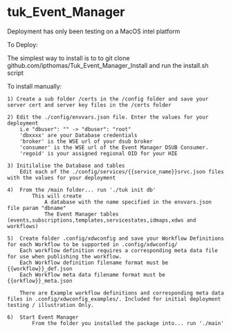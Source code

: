 # tuk_Event_Manager

Deployment has only been testing on a MacOS intel platform

To Deploy:

The simplest way to install is to to git clone github.com/ipthomas/Tuk_Event_Manager_Install and run the install.sh script

To install manually:
    
    1) Create a sub folder /certs in the /config folder and save your server cert and server key files in the /certs folder
    
    2) Edit the ./config/envvars.json file. Enter the values for your deployment
        i.e "dbuser": "" -> "dbuser": "root"
        'dbxxxx' are your Database credentials
        'broker' is the WSE url of your dsub broker
        'consumer' is the WSE url of the Event Manager DSUB Consumer.
        'regoid' is your assigned regional OID for your HIE

    3) Initilalise the Database and tables
        Edit each of the ./config/services/{{service_name}}srvc.json files with the values for your deployment
        
    4)  From the /main folder... run './tuk init db'
            This will create
                A database with the name specified in the envvars.json file param "dbname"
                The Event Manager tables (events,subscriptions,templates,servicestates,idmaps,xdws and workflows)

    5)  Create folder .config/xdwconfig and save your Workflow Definitions for each Workflow to be supported in .config/xdwconfig/
        Each workflow definition requires a corresponding meta data file for use when publishing the workflow.
        Each Workflow definition filename format must be {{workflow}}_def.json
        Each Workflow meta data filename format must be {{orkflow}}_meta.json

        There are Example workflow definitions and corresponding meta data files in .config/xdwconfig_examples/. Included for initial deployment testing / illustration Only.

    6)  Start Event Manager
            From the folder you installed the package into... run './main'

